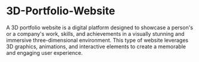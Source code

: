 # 3D-Portfolio-Website
A 3D portfolio website is a digital platform designed to showcase a person's or a company's work, skills, and achievements in a visually stunning and immersive three-dimensional environment. This type of website leverages 3D graphics, animations, and interactive elements to create a memorable and engaging user experience. 
